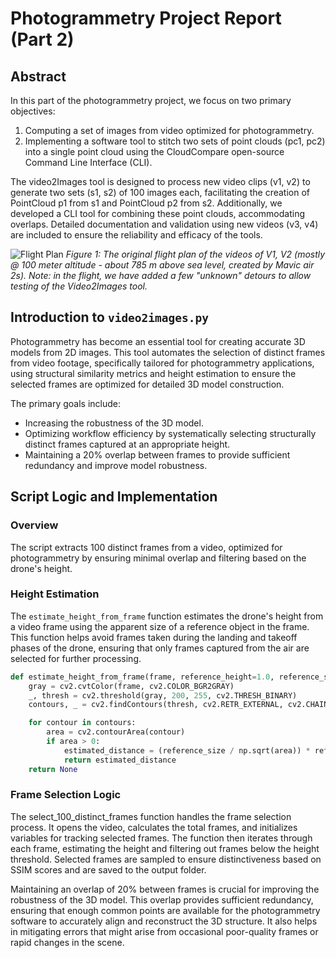# Photogrammetry Project Report (Part 2)

## Abstract

In this part of the photogrammetry project, we focus on two primary objectives:
1. Computing a set of images from video optimized for photogrammetry.
2. Implementing a software tool to stitch two sets of point clouds (pc1, pc2) into a single point cloud using the CloudCompare open-source Command Line Interface (CLI).

The video2Images tool is designed to process new video clips (v1, v2) to generate two sets (s1, s2) of 100 images each, facilitating the creation of PointCloud p1 from s1 and PointCloud p2 from s2. Additionally, we developed a CLI tool for combining these point clouds, accommodating overlaps. Detailed documentation and validation using new videos (v3, v4) are included to ensure the reliability and efficacy of the tools.

![Flight Plan](flight_plan.png)
*Figure 1: The original flight plan of the videos of V1, V2 (mostly @ 100 meter altitude - about 785 m above sea level, created by Mavic air 2s). Note: in the flight, we have added a few "unknown" detours to allow testing of the Video2Images tool.*

## Introduction to `video2images.py`

Photogrammetry has become an essential tool for creating accurate 3D models from 2D images. This tool automates the selection of distinct frames from video footage, specifically tailored for photogrammetry applications, using structural similarity metrics and height estimation to ensure the selected frames are optimized for detailed 3D model construction.

The primary goals include:
- Increasing the robustness of the 3D model.
- Optimizing workflow efficiency by systematically selecting structurally distinct frames captured at an appropriate height.
- Maintaining a 20% overlap between frames to provide sufficient redundancy and improve model robustness.

## Script Logic and Implementation

### Overview

The script extracts 100 distinct frames from a video, optimized for photogrammetry by ensuring minimal overlap and filtering based on the drone's height.

### Height Estimation

The `estimate_height_from_frame` function estimates the drone's height from a video frame using the apparent size of a reference object in the frame. This function helps avoid frames taken during the landing and takeoff phases of the drone, ensuring that only frames captured from the air are selected for further processing.

```python
def estimate_height_from_frame(frame, reference_height=1.0, reference_size=100):
    gray = cv2.cvtColor(frame, cv2.COLOR_BGR2GRAY)
    _, thresh = cv2.threshold(gray, 200, 255, cv2.THRESH_BINARY)
    contours, _ = cv2.findContours(thresh, cv2.RETR_EXTERNAL, cv2.CHAIN_APPROX_SIMPLE)

    for contour in contours:
        area = cv2.contourArea(contour)
        if area > 0:
            estimated_distance = (reference_size / np.sqrt(area)) * reference_height
            return estimated_distance
    return None
```

### Frame Selection Logic
The select_100_distinct_frames function handles the frame selection process. It opens the video, calculates the total frames, and initializes variables for tracking selected frames. The function then iterates through each frame, estimating the height and filtering out frames below the height threshold. Selected frames are sampled to ensure distinctiveness based on SSIM scores and are saved to the output folder.

Maintaining an overlap of 20% between frames is crucial for improving the robustness of the 3D model. This overlap provides sufficient redundancy, ensuring that enough common points are available for the photogrammetry software to accurately align and reconstruct the 3D structure. It also helps in mitigating errors that might arise from occasional poor-quality frames or rapid changes in the scene.
